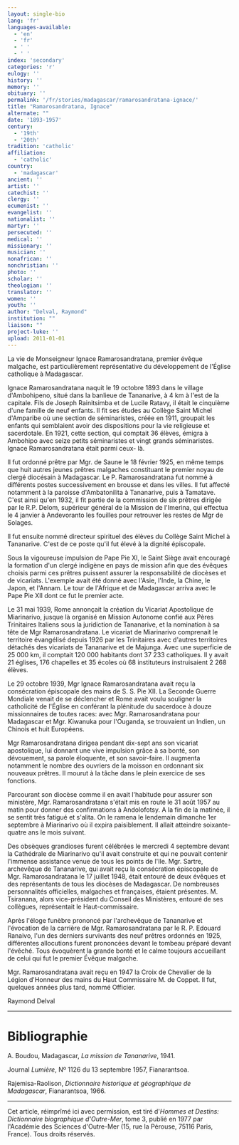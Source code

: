 ```yaml
---
layout: single-bio
lang: 'fr'
languages-available:
  - 'en'
  - 'fr'
  - ' '
  - ' '
index: 'secondary'
categories: 'r'
eulogy: ''
history: ''
memory: ''
obituary: ''
permalink: '/fr/stories/madagascar/ramarosandratana-ignace/'
title: "Ramarosandratana, Ignace"
alternate: ""
date: '1893-1957'
century:
  - '19th'
  - '20th'
tradition: 'catholic'
affiliation:
  - 'catholic'
country:
  - 'madagascar'
ancient: ''
artist: ''
catechist: ''
clergy: ''
ecumenist: ''
evangelist: ''
nationalist: ''
martyr: ''
persecuted: ''
medical: ''
missionary: ''
musician: ''
nonafrican: ''
nonchristian: ''
photo: ''
scholar: ''
theologian: ''
translator: ''
women: ''
youth: ''
author: "Delval, Raymond"
institution: ""
liaison: ""
project-luke: ''
upload: 2011-01-01
---
```




La vie de Monseigneur Ignace Ramarosandratana, premier évêque malgache, est particulièrement représentative du développement de l'Église catholique à Madagascar.

Ignace Ramarosandratana naquit le 19 octobre 1893 dans le village d'Ambohipeno, situé dans la banlieue de Tananarive, à 4 km à l'est de la capitale. Fils de Joseph Rainitsimba et de Lucile Ratavy, il était le cinquième d'une famille de neuf enfants. Il fit ses études au Collège Saint Michel d'Amparibe où une section de séminaristes, créée en 1911, groupait les enfants qui semblaient avoir des dispositions pour la vie religieuse et sacerdotale. En 1921, cette section, qui comptait 36 élèves, émigra à Ambohipo avec seize petits séminaristes et vingt grands séminaristes. Ignace Ramarosandratana était parmi ceux- là.

Il fut ordonné prêtre par Mgr. de Saune le 18 février 1925, en même temps que huit autres jeunes prêtres malgaches constituant le premier noyau de clergé diocésain à Madagascar. Le P. Ramarosandratana fut nommé à différents postes successivement en brousse et dans les villes. Il fut affecté notamment à la paroisse d'Ambatonilita à Tananarive, puis à Tamatave. C'est ainsi qu'en 1932, il fit partie de la commission de six prêtres dirigée par le R.P. Delom, supérieur général de la Mission de l'Imerina, qui effectua le 4 janvier à Andevoranto les fouilles pour retrouver les restes de Mgr de Solages.

Il fut ensuite nommé directeur spirituel des élèves du Collège Saint Michel à Tananarive. C'est de ce poste qu'il fut élevé à la dignité épiscopale.

Sous la vigoureuse impulsion de Pape Pie XI, le Saint Siège avait encouragé la formation d'un clergé indigène en pays de mission afin que des évêques choisis parmi ces prêtres puissent assurer la responsabilité de diocèses et de vicariats. L'exemple avait été donné avec l'Asie, l'Inde, la Chine, le Japon, et l'Annam. Le tour de l'Afrique et de Madagascar arriva avec le Pape Pie XII dont ce fut le premier acte.

Le 31 mai 1939, Rome annonçait la création du Vicariat Apostolique de Miarinarivo, jusque là organisé en Mission Autonome confié aux Pères Trinitaires Italiens sous la juridiction de Tananarive, et la nomination à sa tête de Mgr Ramarosandratana. Le vicariat de Miarinarivo comprenait le territoire évangélisé depuis 1926 par les Trinitaires avec d'autres territoires détachés des vicariats de Tananarive et de Majunga. Avec une superficie de 25 000 km, il comptait 120 000 habitants dont 37 233 catholiques. Il y avait 21 églises, 176 chapelles et 35 écoles où 68 instituteurs instruisaient 2 268 élèves.

Le 29 octobre 1939, Mgr Ignace Ramarosandratana avait reçu la consécration épiscopale des mains de S. S. Pie XII. La Seconde Guerre Mondiale venait de se déclencher et Rome avait voulu souligner la catholicité de l'Église en conférant la plénitude du sacerdoce à douze missionnaires de toutes races: avec Mgr. Ramarosandratana pour Madagascar et Mgr. Kiwanuka pour l'Ouganda, se trouvaient un Indien, un Chinois et huit Européens.

Mgr Ramarosandratana dirigea pendant dix-sept ans son vicariat apostolique, lui donnant une vive impulsion grâce à sa bonté, son dévouement, sa parole éloquente, et son savoir-faire. Il augmenta notamment le nombre des ouvriers de la moisson en ordonnant six nouveaux prêtres. Il mourut à la tâche dans le plein exercice de ses fonctions.

Parcourant son diocèse comme il en avait l'habitude pour assurer son ministère, Mgr. Ramarosandratana s'était mis en route le 31 août 1957 au matin pour donner des confirmations à Andolofotsy. A la fin de la matinée, il se sentit très fatigué et s'alita. On le ramena le lendemain dimanche 1er septembre à Miarinarivo où il expira paisiblement. Il allait atteindre soixante-quatre ans le mois suivant.

Des obsèques grandioses furent célébrées le mercredi 4 septembre devant la Cathédrale de Miarinarivo qu'il avait construite et qui ne pouvait contenir l'immense assistance venue de tous les points de l'Ile. Mgr. Sartre, archevêque de Tananarive, qui avait reçu la consécration épiscopale de Mgr. Ramarosandratana le 17 juillet 1948, était entouré de deux évêques et des représentants de tous les diocèses de Madagascar. De nombreuses personnalités officielles, malgaches et françaises, étaient présentes. M. Tsiranana, alors vice-président du Conseil des Ministères, entouré de ses collègues, représentait le Haut-commissaire.

Après l'éloge funèbre prononcé par l'archevêque de Tananarive et l'évocation de la carrière de Mgr. Ramarosandratana par le R. P. Edouard Ranaivo, l'un des derniers survivants des neuf prêtres ordonnés en 1925, différentes allocutions furent prononcées devant le tombeau préparé devant l'évêché. Tous évoquèrent la grande bonté et le calme toujours accueillant de celui qui fut le premier Évêque malgache.

Mgr. Ramarosandratana avait reçu en 1947 la Croix de Chevalier de la Légion d'Honneur des mains du Haut Commissaire M. de Coppet. Il fut, quelques années plus tard, nommé Officier.

Raymond Delval

---

# Bibliographie

A. Boudou, Madagascar, *La mission de Tananarive*, 1941.

Journal *Lumière*, Nº 1126 du 13 septembre 1957, Fianarantsoa.

Rajemisa-Raolison, *Dictionnaire historique et géographique de Madagascar*, Fianarantsoa, 1966.

---

Cet article, réimprîmé ici avec permission, est tiré d'*Hommes et Destins: Dictionnaire biographique d'Outre-Mer*, tome 3, publié en 1977 par l'Académie des Sciences d'Outre-Mer (15, rue la Pérouse, 75116 Paris, France). Tous droits réservés.